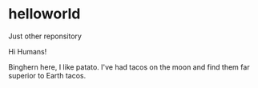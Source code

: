 # helloworld
Just other reponsitory

Hi Humans!

Binghern here, I like patato.
I've had tacos on the moon and find them far superior to Earth tacos.
